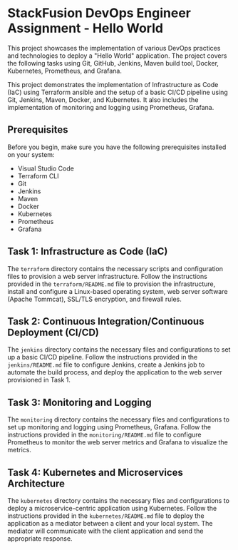 # StackFusion DevOps Engineer Assignment - Hello World

This project showcases the implementation of various DevOps practices and technologies to deploy a "Hello World" application. The project covers the following tasks using Git, GitHub, Jenkins, Maven build tool, Docker, Kubernetes, Prometheus, and Grafana.

This project demonstrates the implementation of Infrastructure as Code (IaC) using Terraform ansible and the setup of a basic CI/CD pipeline using Git, Jenkins, Maven, Docker, and Kubernetes. It also includes the implementation of monitoring and logging using Prometheus, Grafana.

## Prerequisites
Before you begin, make sure you have the following prerequisites installed on your system:
- Visual Studio Code
- Terraform CLI
- Git
- Jenkins
- Maven
- Docker
- Kubernetes
- Prometheus
- Grafana

## Task 1: Infrastructure as Code (IaC)
The `terraform` directory contains the necessary scripts and configuration files to provision a web server infrastructure. Follow the instructions provided in the `terraform/README.md` file to provision the infrastructure, install and configure a Linux-based operating system, web server software (Apache Tommcat), SSL/TLS encryption, and firewall rules.

## Task 2: Continuous Integration/Continuous Deployment (CI/CD)
The `jenkins` directory contains the necessary files and configurations to set up a basic CI/CD pipeline. Follow the instructions provided in the `jenkins/README.md` file to configure Jenkins, create a Jenkins job to automate the build process, and deploy the application to the web server provisioned in Task 1.

## Task 3: Monitoring and Logging
The `monitoring` directory contains the necessary files and configurations to set up monitoring and logging using Prometheus, Grafana. Follow the instructions provided in the `monitoring/README.md` file to configure Prometheus to monitor the web server metrics and Grafana to visualize the metrics.

## Task 4: Kubernetes and Microservices Architecture
The `kubernetes` directory contains the necessary files and configurations to deploy a microservice-centric application using Kubernetes. Follow the instructions provided in the `kubernetes/README.md` file to deploy the application as a mediator between a client and your local system. The mediator will communicate with the client application and send the appropriate response.
